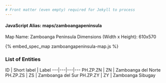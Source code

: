```yaml
---
# Front matter (even empty) required for Jekyll to process
---
```


#### JavaScript Alias: maps/zamboangapeninsula

Map Name: Zamboanga Peninsula
Dimensions (Width x Height): 610x570



{% embed_spec_map zamboangapeninsula-map.js %}

### List of Entities

ID | Short label | Label
---|---|---|---
PH.ZP.ZN | ZN | Zamboanga del Norte
PH.ZP.ZS | ZS | Zamboanga del Sur
PH.ZP.ZY | ZY | Zamboanga Sibugay